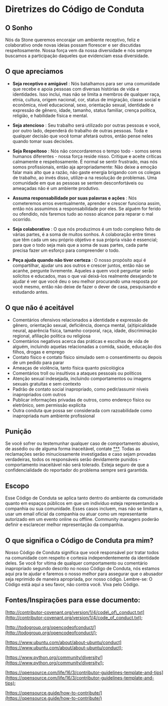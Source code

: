 # Diretrizes do Código de Conduta


## O Sonho

Nós da Stone queremos encorajar um ambiente receptivo, feliz e colaborativo onde novas ideias possam florescer e ser discutidas respeitosamente. Nossa força vem da nossa diversidade e nós sempre buscamos a participação daqueles que evidenciam essa diversidade.

## O que apreciamos

- **Seja receptivo e amigável** : Nós batalhamos para ser uma comunidade que recebe e apoia pessoas com diversas histórias de vida e identidades. Isso inclui, mas não se limita a membros de qualquer raça, etnia, cultura, origem nacional, cor, status de imigração, classe social e econômica, nível educacional, sexo, orientação sexual, identidade e expressão de gênero, idade, tamanho, status familiar, crença política, religião, e habilidade física e mental.

- **Seja atencioso** : Seu trabalho será utilizado por outras pessoas e você, por outro lado, dependerá do trabalho de outras pessoas. Toda e qualquer decisão que você tomar afetará outros, então pense neles quando tomar suas decisões.
- **Seja Respeitoso** : Nós não concordaremos o tempo todo - somos seres humanos diferentes - nossa força reside nisso. Critique e aceite críticas calmamente e respeitosamente.  É normal se sentir frustrado, mas nós somos profissionais, então aja apropriadamente: Não deixe a emoção falar mais alto que a razão, não gaste energia brigando com os colegas de trabalho, ao invés disso, utilize-a na resolução de problemas. Uma comunidade em que as pessoas se sentem desconfortáveis ou ameaçadas não é um ambiente produtivo.
- **Assuma responsabilidade por suas palavras e ações** : Nós cometeremos erros eventualmente, aprender e crescer funciona assim, então nós assumimos a responsabilidade por eles. Se alguém for ferido ou ofendido, nós faremos tudo ao nosso alcance para reparar o mal ocorrido.
- **Seja colaborativo** : O que nós produzimos é um todo complexo feito de várias partes, é a soma de muitos sonhos. A colaboração entre times que têm cada um seu próprio objetivo e sua própria visão é essencial; para que o todo seja mais que a soma de suas partes, cada parte precisa fazer um esforço para compreender o todo.
- **Peça ajuda quando não tiver certeza** : O nosso propósito aqui é compartilhar, ajudar uns aos outros e crescer juntos, então não se acanhe, pergunte livremente. Aqueles a quem você perguntar serão solícitos e educados, mas o que vai deixá-los realmente desejando te ajudar é ver que você deu o seu melhor procurando uma resposta por você mesmo, então não deixe de fazer o dever de casa, pesquisando e estudando antes.

## O que não é aceitável

- Comentários ofensivos relacionados a identidade e expressão de gênero, orientação sexual, deficiência, doença mental, (a)tipicalidade neural, aparência física, tamanho corporal, raça, idade, discriminação regional, afiliação política ou religiosa
- Comentários negativos acerca das práticas e escolhas de vida de alguém, incluindo aquelas relacionadas a comida, saúde, educação dos filhos, drogas e emprego
- Contato físico e contato físico simulado sem o consentimento ou depois de um pedido para parar
- Ameaças de violência, tanto física quanto psicológica
- Comentários troll ou insultivos a ataques pessoais ou políticos
- Atenção sexual indesejada, incluindo comportamentos ou imagens sexuais gratuitas e sem contexto
- Padrão de contato social inapropriado, como pedir/assumir níveis inapropriados com outros
- Publicar informações privadas de outros, como endereço físico ou eletrônico, sem permissão explícita
- Outra conduta que possa ser considerada com razoabilidade como inapropriada num ambiente profissional

## Punição

Se você sofrer ou testemunhar qualquer caso de comportamento abusivo, de assédio ou de alguma forma inaceitável, contate [\*\*\*](mailto:HELPME@stone.com.br). Todas as reclamações serão minuciosamente investigadas e caso sejam provadas verdadeiras, todos os responsáveis serão devidamente punidos - comportamento inaceitável não será tolerado. Esteja seguro de que a confidencialidade do reportador do problema sempre será garantida.

## Escopo

Esse Código de Conduta se aplica tanto dentro do ambiente da comunidade quanto em espaços públicos em que um indivíduo esteja representando a companhia ou sua comunidade. Esses casos incluem, mas não se limitam a, usar um email oficial da companhia ou atuar como um representante autorizado em um evento online ou offline. Community managers poderão definir e esclarecer melhor representação da companhia.

## O que significa o Código de Conduta pra mim?

Nosso Código de Conduta significa que você responsável por tratar todos na comunidade com respeito e cortesia independentemente da identidade deles. Se você for vítima de qualquer comportamento ou comentário inapropriado segundo descrito no nosso Código de Conduta, nós estamos aqui pra te ajudar e faremos o nosso melhor para assegurar que o abusador seja reprimido de maneira apropriada, por nosso código. Lembre-se: O Código está aqui a seu favor, não contra você. Viva pelo Código.

## Fontes/Inspirações para esse documento:

[http://contributor-covenant.org/version/1/4/code\_of\_conduct.txt](http://contributor-covenant.org/version/1/4/code_of_conduct.txt);

[http://todogroup.org/opencodeofconduct/](http://todogroup.org/opencodeofconduct/);

[https://www.ubuntu.com/about/about-ubuntu/conduct](https://www.ubuntu.com/about/about-ubuntu/conduct);

[https://www.python.org/community/diversity/](https://www.python.org/community/diversity/);

[https://opensource.com/life/16/3/contributor-guidelines-template-and-tips](https://opensource.com/life/16/3/contributor-guidelines-template-and-tips);

[https://opensource.guide/how-to-contribute/](https://opensource.guide/how-to-contribute/)

